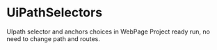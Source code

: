 # UiPathSelectors
UIpath selector and anchors choices in WebPage
Project ready run, no need to change path and routes.
